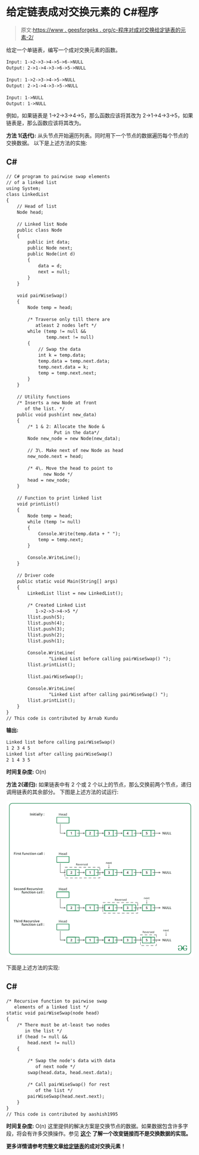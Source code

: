 # 给定链表成对交换元素的 C#程序

> 原文:[https://www . geesforgeks . org/c-程序对成对交换给定链表的元素-2/](https://www.geeksforgeeks.org/c-program-for-pairwise-swapping-elements-of-a-given-linked-list-2/)

给定一个单链表，编写一个成对交换元素的函数。

```
Input: 1->2->3->4->5->6->NULL 
Output: 2->1->4->3->6->5->NULL

Input: 1->2->3->4->5->NULL 
Output: 2->1->4->3->5->NULL

Input: 1->NULL 
Output: 1->NULL
```

例如，如果链表是 1->2->3->4->5，那么函数应该将其改为 2->1->4->3->5，如果链表是，那么函数应该将其改为。

**方法 1(迭代):**
从头节点开始遍历列表。同时用下一个节点的数据遍历每个节点的交换数据。
以下是上述方法的实施:

## C#

```
// C# program to pairwise swap elements 
// of a linked list
using System;
class LinkedList 
{
    // Head of list
    Node head; 

    // Linked list Node
    public class Node 
    {
        public int data;
        public Node next;
        public Node(int d)
        {
            data = d;
            next = null;
        }
    }

    void pairWiseSwap()
    {
        Node temp = head;

        /* Traverse only till there are 
           atleast 2 nodes left */
        while (temp != null && 
               temp.next != null) 
        {
            // Swap the data 
            int k = temp.data;
            temp.data = temp.next.data;
            temp.next.data = k;
            temp = temp.next.next;
        }
    }

    // Utility functions 
    /* Inserts a new Node at front 
       of the list. */
    public void push(int new_data)
    {
        /* 1 & 2: Allocate the Node & 
                  Put in the data*/
        Node new_node = new Node(new_data);

        // 3\. Make next of new Node as head 
        new_node.next = head;

        /* 4\. Move the head to point to 
              new Node */
        head = new_node;
    }

    // Function to print linked list 
    void printList()
    {
        Node temp = head;
        while (temp != null) 
        {
            Console.Write(temp.data + " ");
            temp = temp.next;
        }

        Console.WriteLine();
    }

    // Driver code
    public static void Main(String[] args)
    {
        LinkedList llist = new LinkedList();

        /* Created Linked List 
           1->2->3->4->5 */
        llist.push(5);
        llist.push(4);
        llist.push(3);
        llist.push(2);
        llist.push(1);

        Console.WriteLine(
                "Linked List before calling pairWiseSwap() ");
        llist.printList();

        llist.pairWiseSwap();

        Console.WriteLine(
                "Linked List after calling pairWiseSwap() ");
        llist.printList();
    }
}
// This code is contributed by Arnab Kundu
```

**输出:**

```
Linked list before calling pairWiseSwap()
1 2 3 4 5 
Linked list after calling pairWiseSwap()
2 1 4 3 5 
```

**时间复杂度:** O(n)

**方法 2(递归):**
如果链表中有 2 个或 2 个以上的节点，那么交换前两个节点，递归调用链表的其余部分。
下图是上述方法的试运行:

![](img/e3cbac4a3d5b049aef5c57a1d325a8e3.png)

下面是上述方法的实现:

## C#

```
/* Recursive function to pairwise swap 
   elements of a linked list */
static void pairWiseSwap(node head)
{
    /* There must be at-least two nodes 
       in the list */
    if (head != null &&
        head.next != null) 
    {

        /* Swap the node's data with data 
           of next node */
        swap(head.data, head.next.data);

        /* Call pairWiseSwap() for rest 
           of the list */
        pairWiseSwap(head.next.next);
    }
}
// This code is contributed by aashish1995
```

**时间复杂度:** O(n)
这里提供的解决方案是交换节点的数据。如果数据包含许多字段，将会有许多交换操作。参见 [**这个**](https://www.geeksforgeeks.org/pairwise-swap-elements-of-a-given-linked-list-by-changing-links/) **了解一个改变链接而不是交换数据的实现。**

**更多详情请参考完整文章[给定链表](https://www.geeksforgeeks.org/pairwise-swap-elements-of-a-given-linked-list/)的成对交换元素！**